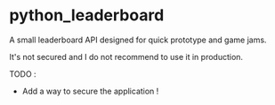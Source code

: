 # python_leaderboard

A small leaderboard API designed for quick prototype and game jams.

It's not secured and I do not recommend to use it in production.

TODO :
- Add a way to secure the application !

